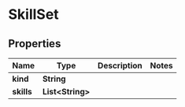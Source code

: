 

# SkillSet


## Properties

| Name | Type | Description | Notes |
|------------ | ------------- | ------------- | -------------|
|**kind** | **String** |  |  |
|**skills** | **List&lt;String&gt;** |  |  |



